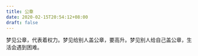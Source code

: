 ```yaml
---
title: 公章
date: 2020-02-15T20:54:12+08:00
draft: false
---
```


梦见公章，代表着权力。梦见给别人盖公章，要高升。梦见别人给自己盖公章，生活会遇到困难。